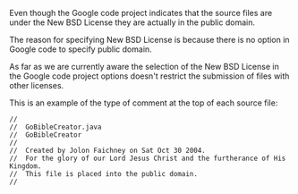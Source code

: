 Even though the Google code project indicates that the source files are under the New BSD License they are actually in the public domain.

The reason for specifying New BSD License is because there is no option in Google code to specify public domain.

As far as we are currently aware the selection of the New BSD License in the Google code project options doesn't restrict the submission of files with other licenses.

This is an example of the type of comment at the top of each source file:

```
//
//  GoBibleCreator.java
//  GoBibleCreator
//
//  Created by Jolon Faichney on Sat Oct 30 2004.
//  For the glory of our Lord Jesus Christ and the furtherance of His Kingdom.
//  This file is placed into the public domain.
//

```